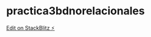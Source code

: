 # practica3bdnorelacionales

[Edit on StackBlitz ⚡️](https://stackblitz.com/edit/practica3bdnorelacionales)